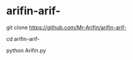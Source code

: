 # arifin-arif-




git clone https://github.com/Mr-Arifin/arifin-arif-

cd arifin-arif-

python Arifin.py
